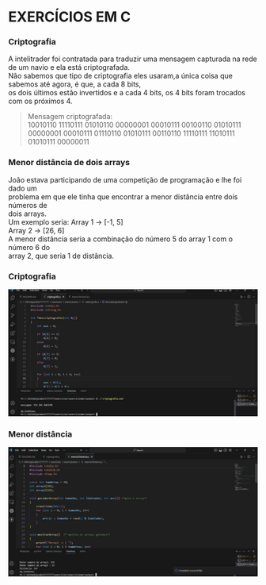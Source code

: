 # EXERCÍCIOS EM C

### Criptografia  
A intelitrader foi contratada para traduzir uma mensagem capturada na rede de um navio e ela está criptografada.  
Não sabemos que tipo de criptografia eles usaram,a única coisa que sabemos até agora, é que, a cada 8 bits,  
os dois últimos estão invertidos e a cada 4 bits, os 4 bits foram trocados com os próximos 4.   
> Mensagem criptografada:    
  10010110 11110111 01010110 00000001 00010111 00100110 01010111 00000001 00010111 01110110 01010111 00110110 11110111   11010111 01010111 00000011  
  
    
### Menor distância de dois arrays  
João estava participando de uma competição de programação e lhe foi dado um  
problema em que ele tinha que encontrar a menor distância entre dois números de  
dois arrays.  
Um exemplo seria:
Array 1 -> [-1, 5]  
Array 2 -> [26, 6]  
A menor distância seria a combinação do número 5 do array 1 com o número 6 do  
array 2, que seria 1 de distância.  
  
  
### Criptografia

![Alt text](<imagens/criptografia-1.jpg>)

### Menor distância
![Alt text](<imagens/menordistancia-1.jpg>)